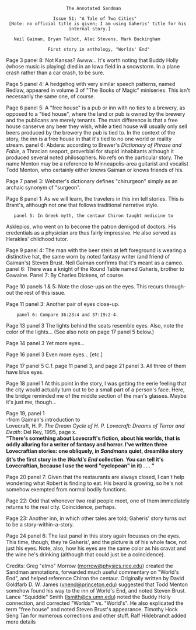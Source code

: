                            The Annotated Sandman

                      Issue 51: "A Tale of Two Cities"
     [Note: no official title is given; I am using Gaheris' title for his
                            internal story.]

       Neil Gaiman, Bryan Talbot, Alec Stevens, Mark Buckingham

                    First story in anthology, "Worlds' End"

Page 3 panel 8: Not Kansas? Awww... It's worth noting that Buddy Holly
(whose music is playing) died in an Iowa field in a snowstorm. In a plane
crash rather than a car crash, to be sure.

Page 5 panel 4: A hedgehog with very similar speech patterns, named
Redlaw, appeared in volume 3 of "The Books of Magic" miniseries. This
isn't necessarily the same one, of course.

Page 6 panel 5: A "free house" is a pub or inn with no ties to a brewery,
as opposed to a "tied house", where the land or pub is owned by the brewery
and the publicans are merely tenants. The main difference is that a free
house canserve any beer they wish, while a tied house will usually only
sell beers produced by the brewery the pub is tied to. In the context of the
story, the inn is a free house in that it's tied to no one world or reality
stream.
           panel 6: Abdera: according to Brewer's _Dictionary of Phrase and
Fable_, a Thracian seaport, proverbial for stupid inhabitants although it
produced several noted philosophers. No refs on the particular story.
The name Menton may be a reference to Minneapolis-area guitarist and vocalist
Todd Menton, who certainly either knows Gaiman or knows friends of his.

Page 7 panel 3: Webster's dictionary defines "chirurgeon" simply as
an archaic synonym of "surgeon".

Page 8 panel 1: As we will learn, the travelers in this inn tell stories.
This is Brant's, although not one that follows traditional narrative style.

	   panel 5: In Greek myth, the centaur Chiron taught medicine to
Asklepios, who went on to become the patron demigod of doctors. His
credentials as a physician are thus fairly impressive. He also served as
Herakles' childhood tutor.

Page 9 panel 4: The man with the beer stein at left foreground is wearing
a distinctive hat, the same worn by noted fantasy writer (and friend of
Gaiman's) Steven Brust. Neil Gaiman confirms that it's meant as a cameo.
           panel 6: There was a knight of the Round Table named Gaheris,
brother to Gawaine.
	   Panel 7: By Charles Dickens, of course.

Page 10 panels 1 & 5:
Note the close-ups on the eyes. This recurs through-out the rest of this
issue.

Page 11 panel 3:
        Another pair of eyes close-up.

        panel 6: Compare 36:23:4 and 37:19:2-4.

Page 13 panel 3
The lights behind the seats resemble eyes. Also, note the color of the
lights... (See also note on page 17 panel 5 below.)

Page 14 panel 3
Yet more eyes...

Page 16 panel 3
Even more eyes... [etc.]

Page 17 panel 5
C.f. page 11 panel 3, and page 21 panel 3. All three of them have blue
eyes.

Page 18 panel 1
At this point in the story, I was getting the eerie feeling that the city
would actually turn out to be a small part of a person's face. Here, the
bridge reminded me of the middle section of the man's glasses. Maybe
it's just me, though...

Page 19, panel 1<br>
-from Gaiman's introduction to <br>
Lovecraft, H. P. <i>The Dream Cycle of H. P. Lovecraft: Dreams of Terror
and Death</i>: Del Rey, 1995, page x.<br>
<b>"There's something about Lovecraft's fiction, about his worlds, that is
oddly alluring for a writer of fantasy and horror. I've written three
Lovecraftian stories: one obliquely, in <I>Sandman</I>&#151;a quiet,
dreamlike story (it's the first story in the <I>World's End</I>
collection. You can tell it's Lovecraftian, because I use the word
"cyclopean" in it) . . . "</b><br>

Page 20 panel 7: Given that the restaurants are always closed, I can't
help wondering what Robert is finding to eat. His beard is growing,
so he's not somehow exempted from normal bodily functions.

Page 22: Odd that whenever two real people meet, one of them
immediately returns to the real city. Coincidence, perhaps.

Page 23: Another inn, in which other tales are told; Gaheris' story
turns out to be a story-within-a-story.

Page 24 panel 6:
The last panel in this story again focusses on the eyes. This time,
though, they're Gaheris', and the picture is of his whole face, not just
his eyes. Note, also, how his eyes are the same color as his cravat and
the wine he's drinking (although that could just be a coincidence).

Credits:
	Greg "elmo" Morrow (morrow@physics.rice.edu) created the Sandman
annotations, forwarded much useful commentary on "World's End", and helped
reference Chiron the centaur.
        Originally written by David Goldfarb
	D. W. James (vnend@princeton.edu) suggested that Todd Menton
somehow found his way to the inn of World's End, and noted Steven Brust.
	Lance "Squiddie" Smith (lsmith@cs.umn.edu) noted the Buddy Holly
connection, and corrected "Worlds'" vs. "World's". He also explicated the
term "free house" and noted Steven Brust's appearance.
        Timothy Hock Seng Tan for numerous corrections and other stuff.
        Ralf Hildebrandt added more details
